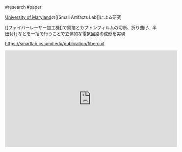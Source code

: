 #research #paper 

[University of Maryland](https://www.umd.edu/)の[[Small Artifacts Lab]]による研究

[[ファイバーレーザー加工機]]で銅箔とカプトンフィルムの切断、折り曲げ、半田付けなどを一括で行うことで立体的な電気回路の成形を実現

https://smartlab.cs.umd.edu/publication/fibercuit

<iframe width="560" height="315" src="https://www.youtube.com/embed/TNks8ntgqOE" title="YouTube video player" frameborder="0" allow="accelerometer; autoplay; clipboard-write; encrypted-media; gyroscope; picture-in-picture; web-share" allowfullscreen></iframe>

